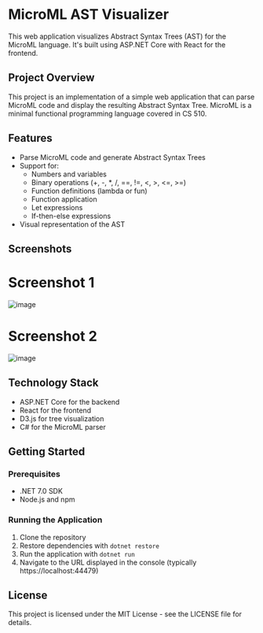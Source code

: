 # MicroML AST Visualizer

This web application visualizes Abstract Syntax Trees (AST) for the MicroML language. It's built using ASP.NET Core with React for the frontend.

## Project Overview

This project is an implementation of a simple web application that can parse MicroML code and display the resulting Abstract Syntax Tree. MicroML is a minimal functional programming language covered in CS 510.

## Features

- Parse MicroML code and generate Abstract Syntax Trees
- Support for:
  - Numbers and variables
  - Binary operations (+, -, *, /, ==, !=, <, >, <=, >=)
  - Function definitions (lambda or fun)
  - Function application
  - Let expressions
  - If-then-else expressions
- Visual representation of the AST

## Screenshots

# Screenshot 1
![image](https://github.com/user-attachments/assets/181b2d0c-77b0-453e-938e-3818ce134d7c)

# Screenshot 2
![image](https://github.com/user-attachments/assets/7c1f324b-5129-4333-8b9c-bf6b78884111)



## Technology Stack

- ASP.NET Core for the backend
- React for the frontend
- D3.js for tree visualization
- C# for the MicroML parser

## Getting Started

### Prerequisites

- .NET 7.0 SDK
- Node.js and npm

### Running the Application

1. Clone the repository
2. Restore dependencies with `dotnet restore`
3. Run the application with `dotnet run`
4. Navigate to the URL displayed in the console (typically https://localhost:44479)

## License

This project is licensed under the MIT License - see the LICENSE file for details.
